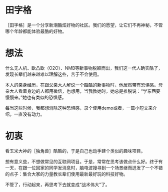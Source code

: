 # 田字格
［田字格］是一个分享新潮酷炫好物的社区。我们的愿望，让它们不再神秘，不管哪个年龄都能体验最酷的好物。

# 想法
什么无人机、欧凸欧（O2O）、NMB等新事物脱颖而出，我们这一代人确实酷了，发现长辈们越来越难以理解这些，苦于不会使用。

本人的亲身经历，在跟父亲大人解说一个酷酷的新事物时，他居然带有恐惧感。母亲大人看着身边的人都用微信，也想用，当我教她时，她总是推脱说：“学东西要慢慢来。”她也有类似的恐惧感。

每当这些时候，我都想消除这种恐惧感，录个使用demo或者，一篇小短文来介绍。一直没有动力。

# 初衷
看玉米大神的［独角兽］酷酷的，于是自己也动手建个类似的趣味项目。

想有意义些，不想做常见的互联网项目。于是，常常在思考该做点什么好。终于有一天，在跟一位回家的同学发消息时，脑电波搜寻到一个场景继而迸发了一个不错的点子：集合大家的力量教长辈们使用最新最好玩的科技好物。

不管了，行动起来，再思考下去就变成“战术伟大”了。
